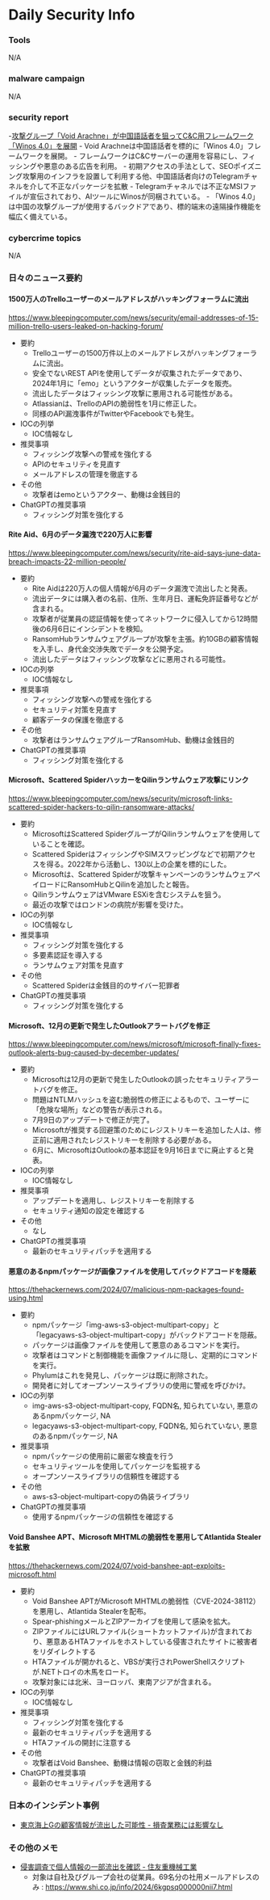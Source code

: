 # Daily Security Info

### Tools
N/A

### malware campaign
N/A

### security report
-[攻撃グループ「Void Arachne」が中国語話者を狙ってC&C用フレームワーク「Winos 4.0」を展開](https://www.trendmicro.com/ja_jp/research/24/g/behind-the-great-wall-void-arachne-targets-chinese-speaking-user.html)
    - Void Arachneは中国語話者を標的に「Winos 4.0」フレームワークを展開。
    - フレームワークはC&Cサーバーの運用を容易にし、フィッシングや悪意のある広告を利用。
    - 初期アクセスの手法として、SEOポイズニング攻撃用のインフラを設置して利用する他、中国語話者向けのTelegramチャネルを介して不正なパッケージを拡散
    - Telegramチャネルでは不正なMSIファイルが宣伝されており、AIツールにWinosが同梱されている。
    - 「Winos 4.0」は中国の攻撃グループが使用するバックドアであり、標的端末の遠隔操作機能を幅広く備えている。

### cybercrime topics
N/A

### 日々のニュース要約

#### 1500万人のTrelloユーザーのメールアドレスがハッキングフォーラムに流出
https://www.bleepingcomputer.com/news/security/email-addresses-of-15-million-trello-users-leaked-on-hacking-forum/

- 要約
    - Trelloユーザーの1500万件以上のメールアドレスがハッキングフォーラムに流出。
    - 安全でないREST APIを使用してデータが収集されたデータであり、2024年1月に「emo」というアクターが収集したデータを販売。
    - 流出したデータはフィッシング攻撃に悪用される可能性がある。
    - Atlassianは、TrelloのAPIの脆弱性を1月に修正した。
    - 同様のAPI漏洩事件がTwitterやFacebookでも発生。
- IOCの列挙
    - IOC情報なし
- 推奨事項
    - フィッシング攻撃への警戒を強化する
    - APIのセキュリティを見直す
    - メールアドレスの管理を徹底する
- その他
    - 攻撃者はemoというアクター、動機は金銭目的
- ChatGPTの推奨事項
    - フィッシング対策を強化する

#### Rite Aid、6月のデータ漏洩で220万人に影響
https://www.bleepingcomputer.com/news/security/rite-aid-says-june-data-breach-impacts-22-million-people/

- 要約
    - Rite Aidは220万人の個人情報が6月のデータ漏洩で流出したと発表。
    - 流出データには購入者の名前、住所、生年月日、運転免許証番号などが含まれる。
    - 攻撃者が従業員の認証情報を使ってネットワークに侵入してから12時間後の6月6日にインシデントを検知。
    - RansomHubランサムウェアグループが攻撃を主張。約10GBの顧客情報を入手し、身代金交渉失敗でデータを公開予定。
    - 流出したデータはフィッシング攻撃などに悪用される可能性。
- IOCの列挙
    - IOC情報なし
- 推奨事項
    - フィッシング攻撃への警戒を強化する
    - セキュリティ対策を見直す
    - 顧客データの保護を徹底する
- その他
    - 攻撃者はランサムウェアグループRansomHub、動機は金銭目的
- ChatGPTの推奨事項
    - フィッシング対策を強化する

#### Microsoft、Scattered SpiderハッカーをQilinランサムウェア攻撃にリンク
https://www.bleepingcomputer.com/news/security/microsoft-links-scattered-spider-hackers-to-qilin-ransomware-attacks/

- 要約
    - MicrosoftはScattered SpiderグループがQilinランサムウェアを使用していることを確認。
    - Scattered SpiderはフィッシングやSIMスワッピングなどで初期アクセスを得る。2022年から活動し、130以上の企業を標的にした。
    - Microsoftは、Scattered Spiderが攻撃キャンペーンのランサムウェアペイロードにRansomHubとQilinを追加したと報告。
    - QilinランサムウェアはVMware ESXiを含むシステムを狙う。
    - 最近の攻撃ではロンドンの病院が影響を受けた。
- IOCの列挙
    - IOC情報なし
- 推奨事項
    - フィッシング対策を強化する
    - 多要素認証を導入する
    - ランサムウェア対策を見直す
- その他
    - Scattered Spiderは金銭目的のサイバー犯罪者
- ChatGPTの推奨事項
    - フィッシング対策を強化する

#### Microsoft、12月の更新で発生したOutlookアラートバグを修正
https://www.bleepingcomputer.com/news/microsoft/microsoft-finally-fixes-outlook-alerts-bug-caused-by-december-updates/

- 要約
    - Microsoftは12月の更新で発生したOutlookの誤ったセキュリティアラートバグを修正。
    - 問題はNTLMハッシュを盗む脆弱性の修正によるもので、ユーザーに「危険な場所」などの警告が表示される。
    - 7月9日のアップデートで修正が完了。
    - Microsoftが推奨する回避策のためにレジストリキーを追加した人は、修正前に適用されたレジストリキーを削除する必要がある。
    - 6月に、MicrosoftはOutlookの基本認証を9月16日までに廃止すると発表。
- IOCの列挙
    - IOC情報なし
- 推奨事項
    - アップデートを適用し、レジストリキーを削除する
    - セキュリティ通知の設定を確認する
- その他
    - なし
- ChatGPTの推奨事項
    - 最新のセキュリティパッチを適用する

#### 悪意のあるnpmパッケージが画像ファイルを使用してバックドアコードを隠蔽
https://thehackernews.com/2024/07/malicious-npm-packages-found-using.html

- 要約
    - npmパッケージ「img-aws-s3-object-multipart-copy」と「legacyaws-s3-object-multipart-copy」がバックドアコードを隠蔽。
    - パッケージは画像ファイルを使用して悪意のあるコマンドを実行。
    - 攻撃者はコマンドと制御機能を画像ファイルに隠し、定期的にコマンドを実行。
    - Phylumはこれを発見し、パッケージは既に削除された。
    - 開発者に対してオープンソースライブラリの使用に警戒を呼びかけ。
- IOCの列挙
    - img-aws-s3-object-multipart-copy, FQDN名, 知られていない, 悪意のあるnpmパッケージ, NA
    - legacyaws-s3-object-multipart-copy, FQDN名, 知られていない, 悪意のあるnpmパッケージ, NA
- 推奨事項
    - npmパッケージの使用前に厳密な検査を行う
    - セキュリティツールを使用してパッケージを監視する
    - オープンソースライブラリの信頼性を確認する
- その他
    - aws-s3-object-multipart-copyの偽装ライブラリ
- ChatGPTの推奨事項
    - 使用するnpmパッケージの信頼性を確認する

#### Void Banshee APT、Microsoft MHTMLの脆弱性を悪用してAtlantida Stealerを拡散
https://thehackernews.com/2024/07/void-banshee-apt-exploits-microsoft.html

- 要約
    - Void Banshee APTがMicrosoft MHTMLの脆弱性（CVE-2024-38112）を悪用し、Atlantida Stealerを配布。
    - Spear-phishingメールとZIPアーカイブを使用して感染を拡大。
    - ZIPファイルにはURLファイル(ショートカットファイル)が含まれており、悪意あるHTAファイルをホストしている侵害されたサイトに被害者をリダイレクトする
    - HTAファイルが開かれると、VBSが実行されPowerShellスクリプトが.NETトロイの木馬をロード。
    - 攻撃対象には北米、ヨーロッパ、東南アジアが含まれる。
- IOCの列挙
    - IOC情報なし
- 推奨事項
    - フィッシング対策を強化する
    - 最新のセキュリティパッチを適用する
    - HTAファイルの開封に注意する
- その他
    - 攻撃者はVoid Banshee、動機は情報の窃取と金銭的利益
- ChatGPTの推奨事項
    - 最新のセキュリティパッチを適用する

### 日本のインシデント事例
- [東京海上Gの顧客情報が流出した可能性 - 損査業務には影響なし](https://www.security-next.com/159682)

### その他のメモ
- [侵害調査で個人情報の一部流出を確認 - 住友重機械工業](https://www.security-next.com/159735)
    - 対象は自社及びグループ会社の従業員。69名分の社用メールアドレスのみ : https://www.shi.co.jp/info/2024/6kgpsq000000nii7.html